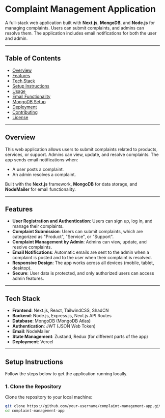 # Complaint Management Application

A full-stack web application built with **Next.js**, **MongoDB**, and **Node.js** for managing complaints. Users can submit complaints, and admins can resolve them. The application includes email notifications for both the user and admin.

---

## Table of Contents

- [Overview](#overview)
- [Features](#features)
- [Tech Stack](#tech-stack)
- [Setup Instructions](#setup-instructions)
- [Usage](#usage)
- [Email Functionality](#email-functionality)
- [MongoDB Setup](#mongodb-setup)
- [Deployment](#deployment)
- [Contributing](#contributing)
- [License](#license)

---

## Overview

This web application allows users to submit complaints related to products, services, or support. Admins can view, update, and resolve complaints. The app sends email notifications when:
- A user posts a complaint.
- An admin resolves a complaint.

Built with the **Next.js** framework, **MongoDB** for data storage, and **NodeMailer** for email functionality.

---

## Features

- **User Registration and Authentication**: Users can sign up, log in, and manage their complaints.
- **Complaint Submission**: Users can submit complaints, which are categorized as "Product", "Service", or "Support".
- **Complaint Management by Admin**: Admins can view, update, and resolve complaints.
- **Email Notifications**: Automatic emails are sent to the admin when a complaint is posted and to the user when their complaint is resolved.
- **Responsive Design**: The app works across all devices (mobile, tablet, desktop).
- **Secure**: User data is protected, and only authorized users can access admin features.

---

## Tech Stack

- **Frontend**: Next.js, React, TailwindCSS, ShadCN
- **Backend**: Node.js, Express.js, Next.js API Routes
- **Database**: MongoDB (MongoDB Atlas)
- **Authentication**: JWT (JSON Web Token)
- **Email**: NodeMailer
- **State Management**: Zustand, Redux (for different parts of the app)
- **Deployment**: Vercel

---

## Setup Instructions

Follow the steps below to get the application running locally.

### 1. Clone the Repository
Clone the repository to your local machine:
```bash
git clone https://github.com/your-username/complaint-management-app.git
cd complaint-management-app
